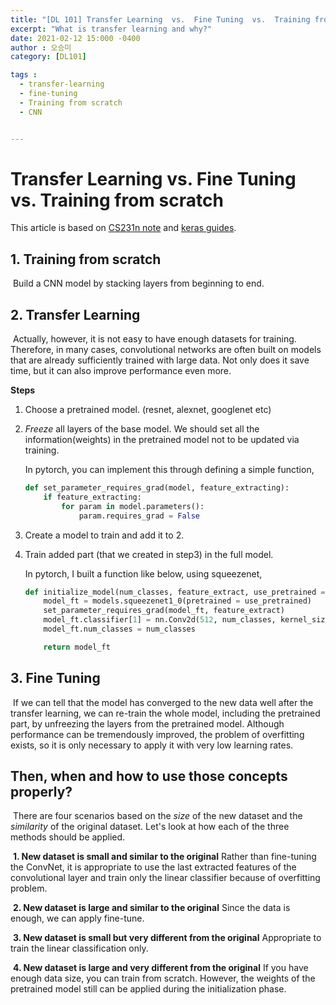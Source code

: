 ```yaml
---
title: "[DL 101] Transfer Learning  vs.  Fine Tuning  vs.  Training from scratch"
excerpt: "What is transfer learning and why?"
date: 2021-02-12 15:000 -0400
author : 오승미
category: [DL101]

tags :
  - transfer-learning
  - fine-tuning
  - Training from scratch
  - CNN


---
```


# Transfer Learning  vs.  Fine Tuning  vs.  Training from scratch

This article is based on [CS231n note](https://cs231n.github.io/transfer-learning/) and [keras guides](https://keras.io/guides/transfer_learning/).



## 1. Training from scratch

​	Build a CNN model by stacking layers from beginning to end.

## 2. Transfer Learning

​	Actually, however, it is not easy to have enough datasets for training. Therefore, in many cases, convolutional networks are often built on models that are already sufficiently trained with large data. Not only does it save time, but it can also improve performance even more.

**Steps**

 1. Choose a pretrained model. (resnet, alexnet, googlenet etc)

 2. *Freeze* all layers of the base model. We should set all the information(weights) in the pretrained model not to be updated via training.

    In pytorch, you can implement this through defining a simple function,

    ```python
    def set_parameter_requires_grad(model, feature_extracting):
        if feature_extracting:
            for param in model.parameters():
                param.requires_grad = False
    ```

 3. Create a model to train and add it to 2.

 4. Train added part (that we created in step3) in the full model.

    In pytorch, I built a function like below, using squeezenet,

    ```python
    def initialize_model(num_classes, feature_extract, use_pretrained = True):
        model_ft = models.squeezenet1_0(pretrained = use_pretrained)
        set_parameter_requires_grad(model_ft, feature_extract)
        model_ft.classifier[1] = nn.Conv2d(512, num_classes, kernel_size = 1, stride = 1)
        model_ft.num_classes = num_classes

        return model_ft
    ```

## 3. Fine Tuning

​	If we can tell that the model has converged to the new data well after the transfer learning, we can re-train the whole model, including the pretrained part, by unfreezing the layers from the pretrained model. Although performance can be tremendously improved, the problem of overfitting exists, so it is only necessary to apply it with very low learning rates.



## Then, when and how to use those concepts properly?

​	There are four scenarios based on the *size* of the new dataset and the *similarity* of the original dataset. Let's look at how each of the three methods should be applied.

​	**1. New dataset is small and similar to the original**  Rather than fine-tuning the ConvNet, it is appropriate to use the last extracted features of the convolutional layer and train only the linear classifier  because of overfitting problem.

​	**2. New dataset is large and similar to the original** Since the data is enough, we can apply fine-tune.

​	**3. New dataset is small but very different from the original**  Appropriate to train the linear classification only.

​	**4. New dataset is large and very different from the original** If you have enough data size, you can train from scratch. However, the weights of the pretrained model still can be applied during the initialization phase.
